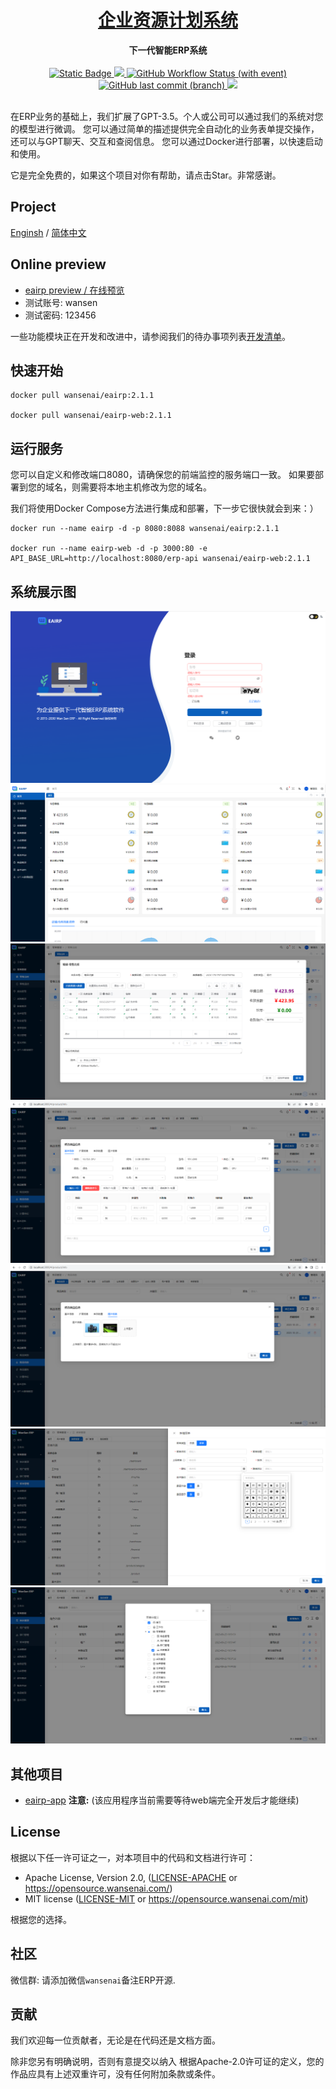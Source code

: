 <h1 align="center"><a href="#" target="_blank">企业资源计划系统</a></h1>
<div align="center">
 <strong>
  下一代智能ERP系统
 </strong>
</div>
<br />

<div align="center">
  <!-- Crates version -->
  <a href="https://spring.io/projects/spring-boot#learn">
    <img alt="Static Badge" src="https://img.shields.io/badge/spring-boot?label=Spring%20Boot%203.1.3">
  </a>
 <a href="https://codecov.io/gh/wansenai/eairp" > 
    <img src="https://codecov.io/gh/wansenai/eairp/graph/badge.svg?token=6OO8JX0ZVV"/> 
 </a>
  <a href="#">
    <img alt="GitHub Workflow Status (with event)" src="https://img.shields.io/github/actions/workflow/status/wansenai/wansenerp/maven.yml">
  </a>
  <!-- commits -->
  <a href="#">
    <img alt="GitHub last commit (branch)" src="https://img.shields.io/github/last-commit/wansenai/wansenerp/master">
  </a>
   <a href="">
    <img src="https://img.shields.io/github/repo-size/wansenai/eairp"/>
  </a>
</div>
<br />

在ERP业务的基础上，我们扩展了GPT-3.5。个人或公司可以通过我们的系统对您的模型进行微调。
您可以通过简单的描述提供完全自动化的业务表单提交操作，还可以与GPT聊天、交互和查阅信息。
您可以通过Docker进行部署，以快速启动和使用。

它是完全免费的，如果这个项目对你有帮助，请点击Star。非常感谢。

## Project
[Enginsh](https://github.com/wansenai/eairp/blob/master/README.md) / [简体中文](https://github.com/wansenai/eairp/blob/master/README_ZH.md)

## Online preview
- [eairp preview / 在线预览](https://erp.wansen.cloud/)
- 测试账号: wansen
- 测试密码: 123456

一些功能模块正在开发和改进中，请参阅我们的待办事项列表[开发清单](https://github.com/wansenai/eairp/issues/124)。

## 快速开始
```shell
docker pull wansenai/eairp:2.1.1

docker pull wansenai/eairp-web:2.1.1
```
## 运行服务
您可以自定义和修改端口8080，请确保您的前端监控的服务端口一致。
如果要部署到您的域名，则需要将本地主机修改为您的域名。

我们将使用Docker Compose方法进行集成和部署，下一步它很快就会到来：）

```shell
docker run --name eairp -d -p 8080:8088 wansenai/eairp:2.1.1

docker run --name eairp-web -d -p 3000:80 -e API_BASE_URL=http://localhost:8080/erp-api wansenai/eairp-web:2.1.1
```

## 系统展示图
![](images/login-page-zh.png)
![](images/home-page-zh.png)
![](images/retail-shipment.png)
![](images/product-add-one.png)
![](images/product-add-two.png)
![](images/add-menu-zh.png)
![](images/role-permission-zh.png)

## 其他项目
- [eairp-app](https://github.com/wansenai/eairp-app)  **注意:** (该应用程序当前需要等待web端完全开发后才能继续)

## License

根据以下任一许可证之一，对本项目中的代码和文档进行许可：

- Apache License, Version 2.0, ([LICENSE-APACHE](LICENSE-APACHE) or https://opensource.wansenai.com/)
- MIT license ([LICENSE-MIT](LICENSE-MIT) or https://opensource.wansenai.com/mit)

根据您的选择。

## 社区
微信群: 请添加微信`wansenai`备注ERP开源.

## 贡献
我们欢迎每一位贡献者，无论是在代码还是文档方面。

除非您另有明确说明，否则有意提交以纳入 根据Apache-2.0许可证的定义，您的作品应具有上述双重许可，没有任何附加条款或条件。
